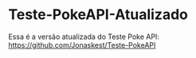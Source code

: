 # Teste-PokeAPI-Atualizado
Essa é a versão atualizada do Teste Poke API: https://github.com/Jonaskest/Teste-PokeAPI
